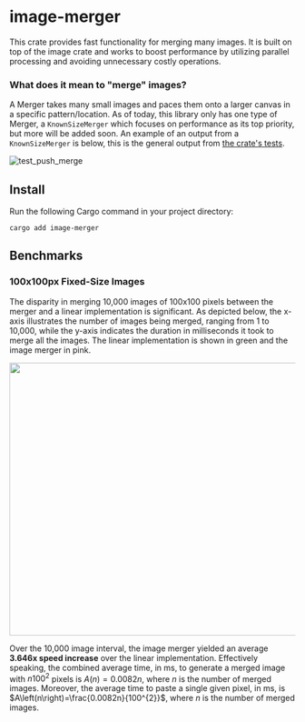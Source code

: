 # image-merger
This crate provides fast functionality for merging many images. It is built on top of the image crate and works to boost performance by utilizing parallel processing and avoiding unnecessary costly operations.
### What does it mean to "merge" images?
A Merger takes many small images and paces them onto a larger canvas in a specific pattern/location. As of today, this library only has one type of Merger, a `KnownSizeMerger` which focuses on performance as its top priority, but more will be added soon. An example of an output from a `KnownSizeMerger` is below, this is the general output from [the crate's tests](tests/merging.rs).

![test_push_merge](https://github.com/NextChai/image-merger/assets/75498301/a70fc92f-e5a6-4834-8ab0-37363cb2d178)


## Install
Run the following Cargo command in your project directory:

```
cargo add image-merger
```
## Benchmarks
### 100x100px Fixed-Size Images
The disparity in merging 10,000 images of 100x100 pixels between the merger and a linear implementation is significant. As depicted below, the x-axis illustrates the number of images being merged, ranging from 1 to 10,000, while the y-axis indicates the duration in milliseconds it took to merge all the images. The linear implementation is shown in green and the image merger in pink.

<img src="https://github.com/NextChai/image-merger/assets/75498301/cc2dd6a8-6d6c-421d-89f2-7efa96119abc" width="1080" height="480">

Over the 10,000 image interval, the image merger yielded an average **3.646x speed increase** over the linear implementation. Effectively speaking, the combined average time, in ms, to generate a merged image with $n100^2$ pixels is $A(n)= 0.0082n$, where $n$ is the number of merged images. Moreover, the average time to paste a single given pixel, in ms, is $A\left(n\right)=\frac{0.0082n}{100^{2}}$, where $n$ is the number of merged images.
